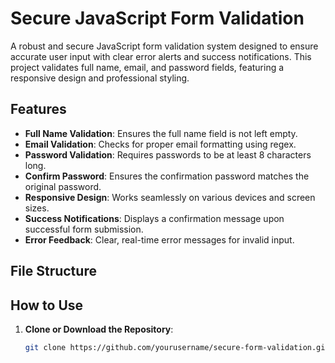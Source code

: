 # Secure JavaScript Form Validation
A robust and secure JavaScript form validation system designed to ensure accurate user input with clear error alerts and success notifications. This project validates full name, email, and password fields, featuring a responsive design and professional styling.
## Features
- **Full Name Validation**: Ensures the full name field is not left empty.
- **Email Validation**: Checks for proper email formatting using regex.
- **Password Validation**: Requires passwords to be at least 8 characters long.
- **Confirm Password**: Ensures the confirmation password matches the original password.
- **Responsive Design**: Works seamlessly on various devices and screen sizes.
- **Success Notifications**: Displays a confirmation message upon successful form submission.
- **Error Feedback**: Clear, real-time error messages for invalid input.

## File Structure

## How to Use

1. **Clone or Download the Repository**:
   ```bash
   git clone https://github.com/yourusername/secure-form-validation.git

